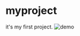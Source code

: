 # myproject
it's my first project.
![demo](https://user-images.githubusercontent.com/86172445/129478589-0025c69c-b99c-43bd-967b-66223bcf80f0.jpg)

